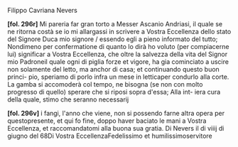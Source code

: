 Filippo Cavriana
Nevers



**[fol. 296r]**
Mi pareria far gran torto a Messer Ascanio Andriasi, il quale se ne ritorna costà se io mi allargassi in scrivere a Vostra Eccellenza dello stato del Signore Duca mio signore / essendo egli a pieno informato del tutto; Nondimeno per confermatione di quanto lo dirà ho voluto (per compiacerne lui) significar a Vostra Eccellenza, che oltre la salvezza della vita del Signor mio Padroneil quale ogni di piglia forze et vigore, ha gia cominciato a uscire non solamente del letto, ma anchor di casa; et continuando questo buon princi-
pio, speriamo di porlo infra un mese in letticaper condurlo alla corte. La gamba si accomoderà col tempo, ne bisogna (se non con molto progresso di quello) sperare che si riposi sopra d'essa; Alla int-
iera cura della quale, stimo che seranno necessarij

**[fol. 296v]**
i fangi, l'anno che viene, non si possendo farne altra opera per questopresente, et qui fo fine, doppo haver baciato le mani a Vostra Eccellenza, et raccomandatomi alla buona sua gratia.
Di Nevers il di viiij di giugno del 68Di Vostra EccellenzaFedelissimo et humilissimoservitore
